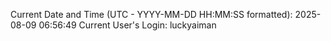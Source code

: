 Current Date and Time (UTC - YYYY-MM-DD HH:MM:SS formatted): 2025-08-09 06:56:49
Current User's Login: luckyaiman

